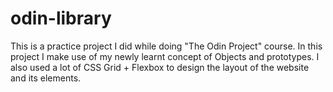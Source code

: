 # odin-library
This is a practice project I did while doing "The Odin Project" course. In this project I make use of my newly learnt concept of Objects and prototypes. I also used a lot of CSS Grid + Flexbox to design the layout of the website and its elements.

